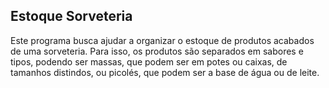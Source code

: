 ## Estoque Sorveteria

Este programa busca ajudar a organizar o estoque de produtos acabados de uma sorveteria. Para isso, os produtos são separados em sabores e tipos, podendo ser massas, que podem ser em potes ou caixas, de tamanhos distindos, ou picolés, que podem ser a base de água ou de leite.